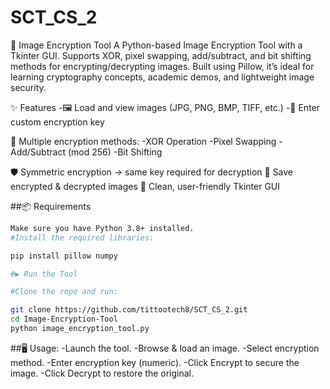# SCT_CS_2
🔐 Image Encryption Tool
 A Python-based Image Encryption Tool with a Tkinter GUI. Supports XOR, pixel swapping, add/subtract, and bit shifting methods for encrypting/decrypting images. Built using Pillow, it’s ideal for learning cryptography concepts, academic demos, and lightweight image security.

✨ Features
 -🖼️ Load and view images (JPG, PNG, BMP, TIFF, etc.)
 -🔑 Enter custom encryption key

🔄 Multiple encryption methods:
 -XOR Operation
 -Pixel Swapping
 -Add/Subtract (mod 256)
 -Bit Shifting

🛡️ Symmetric encryption → same key required for decryption
💾 Save encrypted & decrypted images
🎨 Clean, user-friendly Tkinter GUI

##📦 Requirements
```bash
Make sure you have Python 3.8+ installed.
#Install the required libraries:

pip install pillow numpy

#▶️ Run the Tool

#Clone the repo and run:

git clone https://github.com/tittootech8/SCT_CS_2.git
cd Image-Encryption-Tool
python image_encryption_tool.py

```

##🖥️ Usage:
-Launch the tool.
-Browse & load an image.
-Select encryption method.
-Enter encryption key (numeric).
-Click Encrypt to secure the image.
-Click Decrypt to restore the original.
